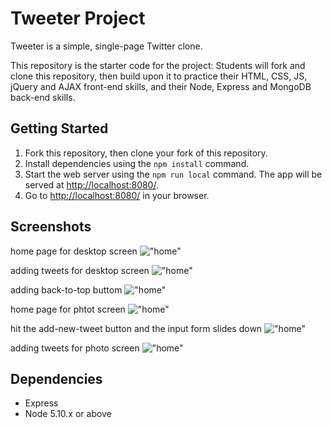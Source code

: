 # Tweeter Project

Tweeter is a simple, single-page Twitter clone.

This repository is the starter code for the project: Students will fork and clone this repository, then build upon it to practice their HTML, CSS, JS, jQuery and AJAX front-end skills, and their Node, Express and MongoDB back-end skills.

## Getting Started

1. Fork this repository, then clone your fork of this repository.
2. Install dependencies using the `npm install` command.
3. Start the web server using the `npm run local` command. The app will be served at <http://localhost:8080/>.
4. Go to <http://localhost:8080/> in your browser.

## Screenshots

home page for desktop screen
!["home"](https://github.com/HaopengSun/tweeter/screenshots/deaktop-screen.png)

adding tweets for desktop screen
!["home"](https://github.com/HaopengSun/tweeter/screenshots/desktop-screen-add-tweet.png)

adding back-to-top buttom
!["home"](https://github.com/HaopengSun/tweeter/screenshots/desktop-screen-backToTop-button.png)

home page for phtot screen
!["home"](https://github.com/HaopengSun/tweeter/screenshots/photo-screen.png)

hit the add-new-tweet button and the input form slides down
!["home"](https://github.com/HaopengSun/tweeter/screenshots/photo-screen-slidedown-input-form.png)

adding tweets for photo screen
!["home"](https://github.com/HaopengSun/tweeter/screenshots/photo-screen-add-tweet.png)

## Dependencies

- Express
- Node 5.10.x or above
